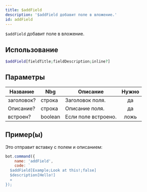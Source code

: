 ```yaml
---
title: $addField
description: '$addField добавит поле в вложение.'
id: addField
---
```


`$addField` добавит поле в вложение.

## Использование

```php
$addField[fieldTitle;fieldDescription;inline?]
```

## Параметры

| Название   | Nbg     | Описание            | Нужно |
| ---------- | ------- | ------------------- |:-----:|
| заголовок? | строка  | Заголовок поля.     |  да   |
| Описание?  | строка  | Описание поля.      |  да   |
| встроен?   | boolean | Если поле встроено. | ложь  |

## Пример(ы)

Это отправит вставку с полем и описанием:

```javascript
bot.command({
    name: 'addField',
    code: `
  $addField[Example;Look at this!;false]
  $description[Hello!]
  «
});
```
